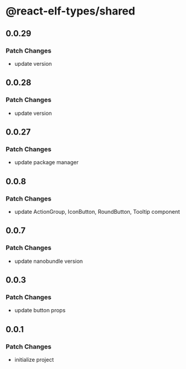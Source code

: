 # @react-elf-types/shared

## 0.0.29

### Patch Changes

- update version

## 0.0.28

### Patch Changes

- update version

## 0.0.27

### Patch Changes

- update package manager

## 0.0.8

### Patch Changes

- update ActionGroup, IconButton, RoundButton, Tooltip component

## 0.0.7

### Patch Changes

- update nanobundle version

## 0.0.3

### Patch Changes

- update button props

## 0.0.1

### Patch Changes

- initialize project
